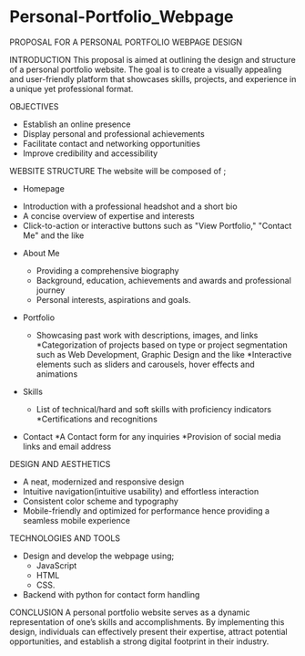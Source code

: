 # Personal-Portfolio_Webpage
PROPOSAL FOR A PERSONAL PORTFOLIO WEBPAGE DESIGN 

INTRODUCTION
This proposal  is aimed at outlining the design and structure of a personal portfolio website. The goal is to create a visually appealing and user-friendly platform that showcases skills, projects, and experience in a unique yet professional format.

OBJECTIVES
- Establish an online presence
- Display personal and professional achievements
- Facilitate contact and networking opportunities
- Improve credibility and accessibility

WEBSITE STRUCTURE
The website will be composed of ;
- Homepage
 * Introduction with a professional headshot and a short bio
 * A concise overview of expertise and interests
 * Click-to-action or interactive buttons such as "View Portfolio," "Contact Me" and the like

- About Me
   * Providing a comprehensive biography
   * Background, education, achievements and awards and professional journey
   * Personal interests, aspirations and goals.

- Portfolio
   * Showcasing past work with descriptions, images, and links
   *Categorization of projects based on type or project segmentation such as Web Development, 
     Graphic Design and the like
   *Interactive elements such as sliders and carousels, hover effects and animations

- Skills
  * List of technical/hard and soft skills with proficiency indicators
  *Certifications and recognitions

- Contact
  *A Contact form for any inquiries
  *Provision of social media links and email address

DESIGN AND AESTHETICS
- A neat, modernized and responsive design
- Intuitive navigation(intuitive usability) and effortless interaction
- Consistent color scheme and typography
- Mobile-friendly and optimized for performance hence providing a seamless mobile experience

TECHNOLOGIES AND TOOLS
- Design and develop the webpage using;
   * JavaScript 
   * HTML
   * CSS.
 - Backend with python for contact form handling

CONCLUSION
A personal portfolio website serves as a dynamic representation of one’s skills and accomplishments. By implementing this design, individuals can effectively present their expertise, attract potential opportunities, and establish a strong digital footprint in their industry.
